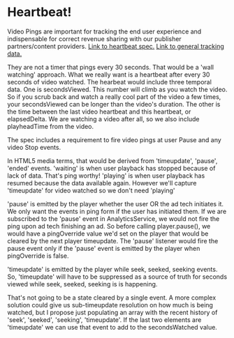 Heartbeat!
====================

Video Pings are important for tracking the end user experience and indispensable for correct revenue sharing with our
publisher partners/content providers.  [Link to heartbeat spec.](https://ellation.atlassian.net/wiki/pages/viewpage.action?pageId=56492094)
[Link to general tracking data.](https://docs.google.com/spreadsheets/d/1UnGlLzM8AjHwLNE7deMqI2fuCbzl-yO9LeqgkfRcXY4/edit#gid=1936183852)

They are not a timer that pings every 30 seconds.  That would be a 'wall watching' approach.  What we really want is 
a heartbeat after every 30 seconds of video watched.  The hearbeat would include three temporal data.  One is 
secondsViewed.  This number will climb as you watch the video.  So if you scrub back and watch a really cool part
of the video a few times, your secondsViewed can be longer than the video's duration.  The other is the time between
the last video heartbeat and this heartbeat, or elapsedDelta.  We are watching a video after all, so we also include
playheadTime from the video.  

The spec includes a requirement to fire video pings at user Pause and any video Stop events.

In HTML5 media terms, that would be derived from 'timeupdate', 'pause', 'ended' events.
'waiting' is when user playback has stopped because of lack of data.  That's ping worthy!
'playing' is when user playback has resumed because the data available again.  However we'll capture 'timeupdate' for 
video watched so we don't need 'playing'

'pause' is emitted by the player whether the user OR the ad tech initiates it.  We only want the events in ping form if
the user has initiated them.  If we are subscribed to the 'pause' event in AnalyticsService, we would not fire the ping 
upon ad tech finishing an ad.  So before calling player.pause(), we would have a pingOverride value we'd set on the
player that would be cleared by the next player timeupdate.  The 'pause' listener would fire the pause event only if 
the 'pause' event is emitted by the player when pingOverride is false.

'timeupdate' is emitted by the player while seek, seeked, seeking events.  So, 'timeupdate' will have to be suppressed
as a source of truth for seconds viewed while seek, seeked, seeking is is happening.

That's not going to be a state cleared by a single event. A more complex solution could give us sub-timeupdate resolution
on how much is being watched, but I propose just populating an array with the recent history of 'seek', 'seeked', 
'seeking', 'timeupdate'.  If the last two elements are 'timeupdate' we can use that event to add to the secondsWatched 
value.  



